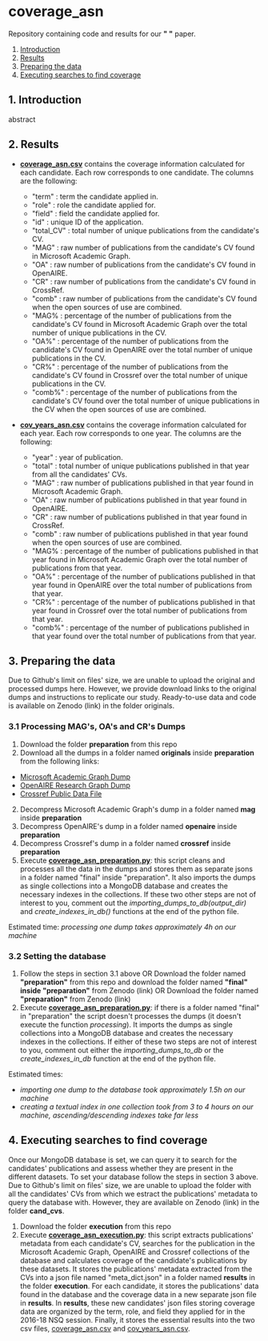 # coverage_asn

Repository containing code and results for our **"   "** paper.

1. [Introduction](#1-introduction)
2. [Results](#2-Results)
3. [Preparing the data](#3-preparing-the-data)
4. [Executing searches to find coverage](#4-executing-searches-to-find-coverage)

## 1. Introduction

abstract

## 2. Results

- [**coverage_asn.csv**](https://github.com/sosgang/coverage_asn/blob/main/execution/coverage_asn.csv) contains the coverage information calculated for each candidate. Each row corresponds to one candidate. The columns are the following:
  - "term" : term the candidate applied in.
  - "role" : role the candidate applied for.
  - "field" : field the candidate applied for.
  - "id" : unique ID of the application.
  - "total_CV" : total number of unique publications from the candidate's CV.
  - "MAG" : raw number of publications from the candidate's CV found in Microsoft Academic Graph.
  - "OA" : raw number of publications from the candidate's CV found in OpenAIRE.
  - "CR" : raw number of publications from the candidate's CV found in CrossRef.
  - "comb" : raw number of publications from the candidate's CV found when the open sources of use are combined.
  - "MAG% : percentage of the number of publications from the candidate's CV found in Microsoft Academic Graph over the total number of unique publications in the CV.
  - "OA%" : percentage of the number of publications from the candidate's CV found in OpenAIRE over the total number of unique publications in the CV.
  - "CR%" : percentage of the number of publications from the candidate's CV found in Crossref over the total number of unique publications in the CV.
  - "comb%" : percentage of the number of publications from the candidate's CV found over the total number of unique publications in the CV when the open sources of use are combined.


- [**cov_years_asn.csv**](https://github.com/sosgang/coverage_asn/blob/main/execution/cov_years_asn.csv) contains the coverage information calculated for each year. Each row corresponds to one year. The columns are the following:
  - "year" : year of publication.
  - "total" : total number of unique publications published in that year from all the candidates' CVs.
  - "MAG" : raw number of publications published in that year found in Microsoft Academic Graph.
  - "OA" : raw number of publications published in that year found in OpenAIRE.
  - "CR" : raw number of publications published in that year found in CrossRef.
  - "comb" : raw number of publications published in that year found when the open sources of use are combined.
  - "MAG% : percentage of the number of publications published in that year found in Microsoft Academic Graph over the total number of publications from that year.
  - "OA%" : percentage of the number of publications published in that year found in OpenAIRE over the total number of publications from that year.
  - "CR%" : percentage of the number of publications published in that year found in Crossref over the total number of publications from that year.
  - "comb%" : percentage of the number of publications published in that year found over the total number of publications from that year.

## 3. Preparing the data

Due to Github's limit on files' size, we are unable to upload the original and processed dumps here. However, we provide download links to the original dumps and instructions to replicate our study. Ready-to-use data and code is available on Zenodo (link) in the folder originals.

### 3.1 Processing MAG's, OA's and CR's Dumps

1. Download the folder **preparation** from this repo
2. Download all the dumps in a folder named **originals** inside **preparation** from the following links:
  - [Microsoft Academic Graph Dump](https://archive.org/details/mag-2020-01-23)
  - [OpenAIRE Research Graph Dump](https://zenodo.org/record/4707307)
  - [Crossref Public Data File](https://academictorrents.com/details/e4287cb7619999709f6e9db5c359dda17e93d515)
2. Decompress Microsoft Academic Graph's dump in a folder named **mag** inside **preparation**
3. Decompress OpenAIRE's dump in a folder named **openaire** inside **preparation**
4. Decompress Crossref's dump in a folder named **crossref** inside **preparation**
5. Execute [**coverage_asn_preparation.py**](https://github.com/sosgang/coverage_asn/blob/main/preparation/coverage_asn_preparation.py): this script cleans and processes all the data in the dumps and stores them as separate jsons in a folder named "final" inside "preparation". It also imports the dumps as single collections into a MongoDB database and creates the necessary indexes in the collections. If these two other steps are not of interest to you, comment out the *importing_dumps_to_db(output_dir)* and *create_indexes_in_db()* functions at the end of the python file.


Estimated time: _processing one dump takes approximately 4h on our machine_

### 3.2 Setting the database

1. Follow the steps in section 3.1 above OR Download the folder named **"preparation"** from this repo and download the folder named **"final" inside "preparation"** from Zenodo (link) OR Download the folder named **"preparation"** from Zenodo (link)
2. Execute [**coverage_asn_preparation.py**](https://github.com/sosgang/coverage_asn/blob/main/preparation/coverage_asn_preparation.py): if there is a folder named "final" in "preparation" the script doesn't processes the dumps (it doesn't execute the function *processing*). It imports the dumps as single collections into a MongoDB database and creates the necessary indexes in the collections. If either of these two steps are not of interest to you, comment out either the *importing_dumps_to_db* or the *create_indexes_in_db* function at the end of the python file.


Estimated times:
  - _importing one dump to the database took approximately 1.5h on our machine_
  - _creating a textual index in one collection took from 3 to 4 hours on our machine, ascending/descending indexes take far less_

## 4. Executing searches to find coverage

Once our MongoDB database is set, we can query it to search for the candidates' publications and assess whether they are present in the different datasets. To set your database follow the steps in section 3 above. Due to Github's limit on files' size, we are unable to upload the folder with all the candidates' CVs from which we estract the publications' metadata to query the database with. However, they are available on Zenodo (link) in the folder **cand_cvs**.

1. Download the folder **execution** from this repo
2. Execute [**coverage_asn_execution.py**](https://github.com/sosgang/coverage_asn/blob/main/execution/coverage_asn_execution.py): this script extracts publications' metadata from each candidate's CV, searches for the publication in the Microsoft Academic Graph, OpenAIRE and Crossref collections of the database and calculates coverage of the candidate's publications by these datasets. It stores the publications' metadata extracted from the CVs into a json file named "meta_dict.json" in a folder named **results** in the folder **execution**. For each candidate, it stores the publications' data found in the database and the coverage data in a new separate json file in **results**. In **results**, these new candidates' json files storing coverage data are organized by the term, role, and field they applied for in the 2016-18 NSQ session. Finally, it stores the essential results into the two csv files, [coverage_asn.csv](https://github.com/sosgang/coverage_asn/blob/main/execution/coverage_asn.csv) and [cov_years_asn.csv](https://github.com/sosgang/coverage_asn/blob/main/execution/cov_years_asn.csv).
